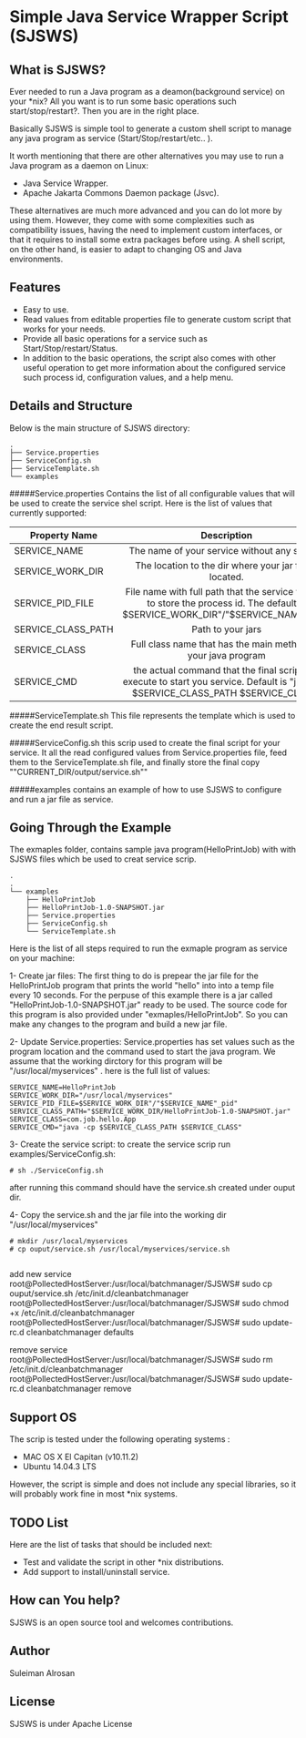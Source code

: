 
Simple Java Service Wrapper Script (SJSWS)
==========


What is SJSWS?
-----
Ever needed to run a Java program as a deamon(background service) on your *nix? All you want is to run some basic operations such start/stop/restart?. Then you are in the right place. 

Basically SJSWS  is simple tool to generate a custom shell script to manage any java program as service (Start/Stop/restart/etc.. ). 


It worth mentioning that there are other alternatives you may use to run a Java program as a daemon on Linux:

- Java Service Wrapper.
- Apache Jakarta Commons Daemon package (Jsvc).

These alternatives are much more advanced and you can do lot more by using them. However, they come with some complexities such as compatibility issues, having the need to implement custom interfaces, or that it requires to install some extra packages before using. A shell script, on the other hand, is easier to adapt to changing OS and Java environments.       


Features
--------

- Easy to use.
- Read values from editable properties file to generate custom script that works for your needs.   
- Provide all basic operations for a service such as Start/Stop/restart/Status.
- In addition to the basic operations, the script also comes with other useful operation to get more information about the configured service such process id, configuration values, and a help menu. 
 


Details and Structure
---
Below is the main structure of SJSWS directory:

```
.
├── Service.properties
├── ServiceConfig.sh
├── ServiceTemplate.sh
└── examples

```

#####Service.properties
Contains the list of all configurable values that will be used to create the service shel script. Here is the list of values that currently supported: 


| Property Name | Description   |
| ------------- |:-------------:|
| SERVICE_NAME      | The name of your service without any spaces|
| SERVICE_WORK_DIR  | The location to the dir where your jar file is located.       |
| SERVICE_PID_FILE  | File name with full path that the service will use to store the process id. The default is  $SERVICE_WORK_DIR"/"$SERVICE_NAME"_pid"   |
| SERVICE_CLASS_PATH| Path to your jars      |
| SERVICE_CLASS     | Full class name that has the main method for your java program|
|SERVICE_CMD        |  the actual command that the final script will execute to start you service. Default  is "java -cp $SERVICE_CLASS_PATH $SERVICE_CLASS"|

#####ServiceTemplate.sh
This file represents the template which is used to create the end result script. 

#####ServiceConfig.sh
this scrip used to create the final script for your service. It all the read configured values from Service.properties file, feed them to the ServiceTemplate.sh file, and finally store the  final copy  ""CURRENT_DIR/output/service.sh""

#####examples
contains an example of how to use SJSWS to configure and run a jar file as service. 

Going Through the Example
--------
The exmaples folder, contains sample java program(HelloPrintJob) with with SJSWS files which be used to creat service scrip.
 
```
.
.
└── examples
    ├── HelloPrintJob
    ├── HelloPrintJob-1.0-SNAPSHOT.jar
    ├── Service.properties
    ├── ServiceConfig.sh
    └── ServiceTemplate.sh

```

Here is the list of all steps required to run the exmaple program as service on your machine:

1-  Create jar files: The first thing to do is prepear the jar file for the HelloPrintJob program that prints the world "hello" into into a temp file every 10 seconds. For the perpuse of this example there is a jar called "HelloPrintJob-1.0-SNAPSHOT.jar" ready to be used. The source code for this program is also provided under "exmaples/HelloPrintJob". So you can make any changes to the program and build a new jar file. 

2- Update Service.properties: Service.properties has set values such as the program location and the command used to start the java program. We assume that the working dirctory for this program will be  "/usr/local/myservices" . here is the full list of values: 
````
SERVICE_NAME=HelloPrintJob
SERVICE_WORK_DIR="/usr/local/myservices"
SERVICE_PID_FILE=$SERVICE_WORK_DIR"/"$SERVICE_NAME"_pid"
SERVICE_CLASS_PATH="$SERVICE_WORK_DIR/HelloPrintJob-1.0-SNAPSHOT.jar"
SERVICE_CLASS=com.job.hello.App
SERVICE_CMD="java -cp $SERVICE_CLASS_PATH $SERVICE_CLASS"

````

3- Create the service script: to create the service scrip run  examples/ServiceConfig.sh:
````shell
# sh ./ServiceConfig.sh
````
after running this command  should have the service.sh created under ouput dir. 


4- Copy the   service.sh and the jar file into the working dir "/usr/local/myservices"

````
# mkdir /usr/local/myservices
# cp ouput/service.sh /usr/local/myservices/service.sh


````







add new service
root@PollectedHostServer:/usr/local/batchmanager/SJSWS# sudo cp ouput/service.sh /etc/init.d/cleanbatchmanager
root@PollectedHostServer:/usr/local/batchmanager/SJSWS# sudo chmod +x /etc/init.d/cleanbatchmanager 
root@PollectedHostServer:/usr/local/batchmanager/SJSWS# sudo update-rc.d cleanbatchmanager defaults 



remove service 
root@PollectedHostServer:/usr/local/batchmanager/SJSWS# sudo rm /etc/init.d/cleanbatchmanager
root@PollectedHostServer:/usr/local/batchmanager/SJSWS# sudo update-rc.d cleanbatchmanager remove 


Support OS
--------
The scrip is tested under the following operating systems :  
-  MAC OS X El Capitan (v10.11.2)
-  Ubuntu 14.04.3 LTS

However, the script is simple and does not include any special libraries, so it will probably work fine in most *nix systems. 

TODO List
--------
Here are the list of tasks that should be included next: 
- Test and validate the script in other *nix distributions.
- Add support to install/uninstall service.


How can You help?
-----------------

SJSWS is an open source tool and welcomes contributions.


Author
--------
Suleiman Alrosan 

License
-------
 SJSWS is under Apache License
